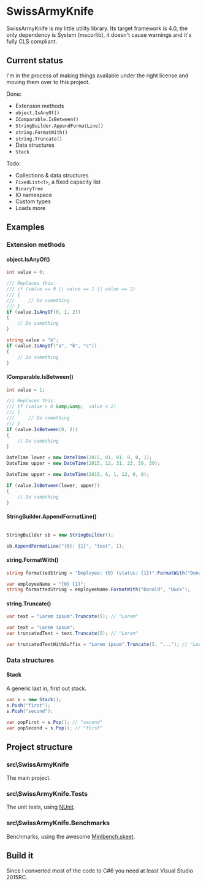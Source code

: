 # SwissArmyKnife

SwissArmyKnife is my little utility library. Its target framework is 4.0, the only dependency is System (mscorlib), it doesn't cause warnings and it's fully CLS compliant.

## Current status

I'm in the process of making things available under the right license and moving them over to this project.

Done: 
* Extension methods
 * `object.IsAnyOf()`
 * `IComparable.IsBetween()`
 * `StringBuilder.AppendFormatLine()`
 * `string.FormatWith()`
 * `string.Truncate()`
* Data structures
 * `Stack`

Todo:
* Collections & data structures
 * `FixedList<T>`, a fixed capacity list
 * `BinaryTree`
* IO namespace
* Custom types
* Loads more

## Examples

### Extension methods

#### object.IsAnyOf()

```csharp
int value = 0;

/// Replaces this:
/// if (value == 0 || value == 1 || value == 2)
/// {
///     // Do something
/// }
if (value.IsAnyOf(0, 1, 2))
{
    // Do something
}
```

```csharp
string value = "b";
if (value.IsAnyOf("a", "b", "c"))
{
    // Do something
}
```

#### IComparable.IsBetween()
```csharp
int value = 1;

/// Replaces this:
/// if (value > 0 &amp;&amp;  value < 2)
/// {
///     // Do something
/// }
if (value.IsBetween(0, 2))
{
    // Do something
}
```

```csharp
DateTime lower = new DateTime(2015, 01, 01, 0, 0, 1);
DateTime upper = new DateTime(2015, 12, 31, 23, 59, 59);

DateTime upper = new DateTime(2015, 6, 1, 12, 0, 0);

if (value.IsBetween(lower, upper))
{
    // Do something
}
```

#### StringBuilder.AppendFormatLine()
```csharp

StringBuilder sb = new StringBuilder();

sb.AppendFormatLine("{0}: {1}", "test", 1);
```

#### string.FormatWith()

```csharp
string formattedString = "Employee: {0} (status: {1})".FormatWith("Donald Duck", "Fired");
```

```csharp
var employeeName = "{0} {1}";
string formattedString = employeeName.FormatWith("Donald", "Duck");
```

#### string.Truncate()

```csharp
var text = "Lorem ipsum".Truncate(5); // "Lorem"
```

```csharp
var text = "Lorem ipsum";
var truncatedText = text.Truncate(5); // "Lorem"
```

```csharp
var truncatedTextWithSuffix = "Lorem ipsum".Truncate(5, "..."); // "Lorem..."
```

### Data structures

#### Stack

A generic last in, first out stack.

```csharp
var s = new Stack();
s.Push("first");
s.Push("second");

var popFirst = s.Pop(); // "second"
var popSecond = s.Pop(); // "first"
```

## Project structure

### src\SwissArmyKnife

The main project.

### src\SwissArmyKnife.Tests

The unit tests, using [NUnit](http://www.nunit.org).

### src\SwissArmyKnife.Benchmarks

Benchmarks, using the awesome [Minibench.skeet](https://github.com/akamsteeg/minibench.skeet).

## Build it

Since I converted most of the code to C#6 you need at least Visual Studio 2015RC.
